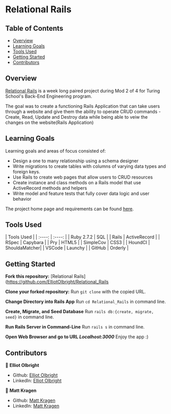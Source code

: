 # Relational Rails 

## Table of Contents

- [Overview](#overview)
- [Learning Goals](#learning-goals)
- [Tools Used](#tools-used)
- [Getting Started](#getting-started)
- [Contributors](#contributors)

## Overview

[Relational Rails](https://github.com/ElliotOlbright/Relational_Rails) is a week long paired project during Mod 2 of 4 for Turing School's Back-End Engineering program.

The goal was to create a functioning Rails Application that can take users through a website and give them the ability to operate CRUD commands - Create, Read, Update and Destroy data while being able to veiw the changes on the website(Rails Application)

## Learning Goals

Learning goals and areas of focus consisted of:
- Design a one to many relationship using a schema designer
- Write migrations to create tables with columns of varying data types and foreign keys.
- Use Rails to create web pages that allow users to CRUD resources
- Create instance and class methods on a Rails model that use ActiveRecord methods and helpers
- Write model and feature tests that fully cover data logic and user behavior

The project home page and requirements can be found [here](https://backend.turing.edu/module2/projects/relational_rails).

## Tools Used
| Tools Used                  |
|   :----:    |    :----:     |
| Ruby 2.7.2  | SQL           |
| Rails       | ActiveRecord  |
| RSpec       | Capybara      |
| Pry         | HTML5         |
| SimpleCov   | CSS3          |
| HoundCI     | ShouldaMatcher|
| VSCode      | Launchy       |
| GitHub      | Orderly       |

## Getting Started

**Fork this repository:** [Relational Rails](https://github.com/ElliotOlbright/Relational_Rails

**Clone your forked repository:** Run `git clone` with the copied URL.

**Change Directory into Rails App** Run `cd Relational_Rails` in command line.

**Create, Migrate, and Seed Database** Run `rails db:{create, migrate, seed}` in command line.

**Run Rails Server in Command-Line** Run `rails s` in command line.

**Open Web Browser and go to URL *Localhost:3000*** Enjoy the app :)


## Contributors

👤  **Elliot Olbright** 
- Github: [Elliot Olbright](https://github.com/ElliotOlbright)
- LinkedIn: [Elliot Olbright](https://www.linkedin.com/in/elliotolbright/)

👤  **Matt Kragen**
- Github: [Matt Kragen](https://github.com/InOmn1aParatus)
- LinkedIn: [Matt Kragen](https://www.linkedin.com/in/mattkragen/)
